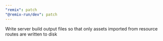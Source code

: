 ```yaml
---
"remix": patch
"@remix-run/dev": patch
---
```


Write server build output files so that only assets imported from resource routes are written to disk
